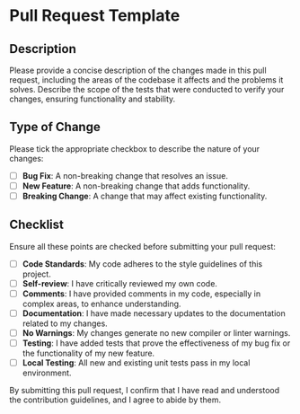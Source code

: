 # Pull Request Template

## Description

Please provide a concise description of the changes made in this pull request, including the areas of the codebase it affects and the problems it solves. Describe the scope of the tests that were conducted to verify your changes, ensuring functionality and stability.

## Type of Change

Please tick the appropriate checkbox to describe the nature of your changes:

- [ ] **Bug Fix**: A non-breaking change that resolves an issue.
- [ ] **New Feature**: A non-breaking change that adds functionality.
- [ ] **Breaking Change**: A change that may affect existing functionality.

## Checklist

Ensure all these points are checked before submitting your pull request:

- [ ] **Code Standards**: My code adheres to the style guidelines of this project.
- [ ] **Self-review**: I have critically reviewed my own code.
- [ ] **Comments**: I have provided comments in my code, especially in complex areas, to enhance understanding.
- [ ] **Documentation**: I have made necessary updates to the documentation related to my changes.
- [ ] **No Warnings**: My changes generate no new compiler or linter warnings.
- [ ] **Testing**: I have added tests that prove the effectiveness of my bug fix or the functionality of my new feature.
- [ ] **Local Testing**: All new and existing unit tests pass in my local environment.

By submitting this pull request, I confirm that I have read and understood the contribution guidelines, and I agree to abide by them.
